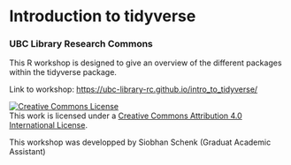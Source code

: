 # Introduction to tidyverse
### UBC Library Research Commons
 
This R workshop is designed to give an overview of the different packages within the tidyverse package.

Link to workshop: https://ubc-library-rc.github.io/intro_to_tidyverse/

<a rel="license" href="http://creativecommons.org/licenses/by/4.0/"><img alt="Creative Commons License" style="border-width:0" src="https://i.creativecommons.org/l/by/4.0/88x31.png" /></a><br />This work is licensed under a <a rel="license" href="http://creativecommons.org/licenses/by/4.0/">Creative Commons Attribution 4.0 International License</a>.

This workshop was developped by Siobhan Schenk (Graduat Academic Assistant)
